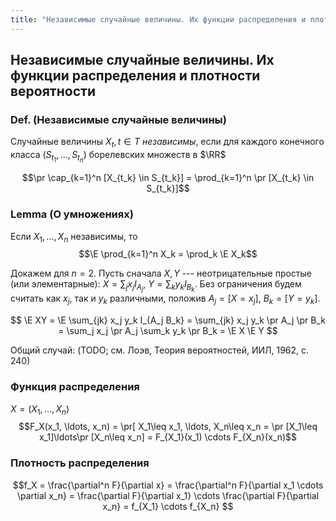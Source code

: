 ```yaml
---
title: "Независимые случайные величины. Их функции распределения и плотности вероятности"
---
```

## Независимые случайные величины. Их функции распределения и плотности вероятности ##

### Def. (Независимые случайные величины) ###
Случайные величины $X_t, t\in T$ *независимы*, если
для каждого конечного класса $(S_{t_1},\ldots,S_{t_n})$ борелевских множеств в $\RR$

$$\pr \cap_{k=1}^n [X_{t_k} \in S_{t_k}] = \prod_{k=1}^n \pr [X_{t_k} \in S_{t_k}]$$


### Lemma (О умножениях) ###
Если $X_1, \ldots, X_n$ независимы, то
$$\E \prod_{k=1}^n X_k = \prod_k \E X_k$$

Докажем для $n=2$.
Пусть сначала $X, Y$ --- неотрицательные простые (или элементарные):
$X=\sum_j x_j I_{A_j}$,
$Y = \sum_k y_k I_{B_k}$.
Без ограничения будем считать как $x_j$, так и $y_k$ различными, положив
$A_j = [X=x_j]$, $B_k = [Y=y_k]$.

$$ \E XY = \E \sum_{jk} x_j y_k I_{A_j B_k} = \sum_{jk} x_j y_k \pr A_j \pr B_k = \sum_j x_j \pr A_j \sum_k y_k \pr B_k = \E X \E Y $$

Общий случай: (TODO; см. Лоэв, Теория вероятностей, ИИЛ, 1962, с. 240)

### Функция распределения ###
$X = (X_1, \ldots, X_n)$
$$F_X(x_1, \ldots, x_n) = \pr[ X_1\leq x_1, \ldots, X_n\leq x_n = \pr [X_1\leq x_1]\ldots\pr [X_n\leq x_n] = F_{X_1}(x_1) \cdots F_{X_n}(x_n)$$

### Плотность распределения ###
$$f_X = \frac{\partial^n F}{\partial x} =
        \frac{\partial^n F}{\partial x_1 \cdots \partial x_n} = 
        \frac{\partial F}{\partial x_1} \cdots \frac{\partial F}{\partial x_n} =
        f_{X_1} \cdots f_{X_n} $$
